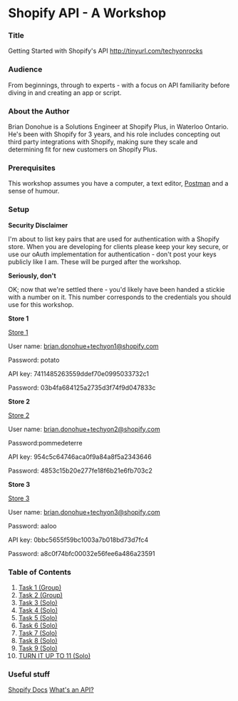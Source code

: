 # Shopify API - A Workshop

### Title

Getting Started with Shopify's API http://tinyurl.com/techyonrocks

### Audience

From beginnings, through to experts - with a focus on API familiarity before diving in and creating an app or script.

### About the Author

Brian Donohue is a Solutions Engineer at Shopify Plus, in Waterloo Ontario. He's been with Shopify for 3 years, and his role includes concepting out third party integrations with Shopify, making sure they scale and determining fit for new customers on Shopify Plus.

### Prerequisites

This workshop assumes you have a computer, a text editor, [Postman](www.getpostman.com) and a sense of humour.

### Setup

 **Security Disclaimer**

I'm about to list key pairs that are used for authentication with a Shopify store. When you are developing for clients please keep your key secure, or use our oAuth implementation for authentication - don't post your keys publicly like I am. These will be purged after the workshop.

**Seriously, don't**

OK; now that we're settled there - you'd likely have been handed a stickie with a number on it. This number corresponds to the credentials you should use for this workshop.

**Store 1**

[Store 1](https://techyon-workshop-1.myshopify.com/admin)

User name: brian.donohue+techyon1@shopify.com

Password: potato

API key: 7411485263559ddef70e0995033732c1

Password: 03b4fa684125a2735d3f74f9d047833c

**Store 2**

[Store 2](https://techyon-workshop-2.myshopify.com/admin)

User name: brian.donohue+techyon2@shopify.com

Password:pommedeterre

API key: 954c5c64746aca0f9a84a8f5a2343646

Password: 4853c15b20e277fe18f6b21e6fb703c2


**Store 3**

[Store 3](https://techyon-workshop-3.myshopify.com/admin)

User name: brian.donohue+techyon3@shopify.com

Password: aaloo

API key: 0bbc5655f59bc1003a7b018bd73d7fc4

Password: a8c0f74bfc00032e56fee6a486a23591

### Table of Contents

1. [Task 1 (Group)](task1.md)
2. [Task 2 (Group)](task2.md)
3. [Task 3 (Solo)](task3.md)
4. [Task 4 (Solo)](task4.md)
5. [Task 5 (Solo)](task5.md)
6. [Task 6 (Solo)](task6.md)
7. [Task 7 (Solo)](task7.md)
8. [Task 8 (Solo)](task8.md)
9. [Task 9 (Solo)](task9.md)
10. [TURN IT UP TO 11 (Solo)](task11.md)

### Useful stuff
[Shopify Docs](https://help.shopify.com/api)
[What's an API?](http://www.webopedia.com/TERM/A/API.html)


